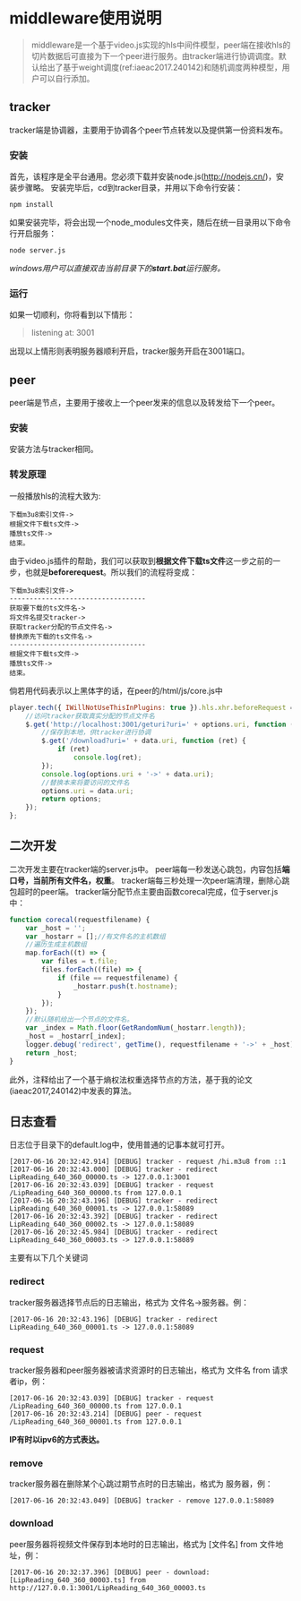 # middleware使用说明 #

>middleware是一个基于video.js实现的hls中间件模型，peer端在接收hls的切片数据后可直接为下一个peer进行服务。由tracker端进行协调调度。默认给出了基于weight调度(ref:iaeac2017.240142)和随机调度两种模型，用户可以自行添加。

## tracker ##

tracker端是协调器，主要用于协调各个peer节点转发以及提供第一份资料发布。

### 安装 ###

首先，该程序是全平台通用。您必须下载并安装node.js(http://nodejs.cn/)，安装步骤略。
安装完毕后，cd到tracker目录，并用以下命令行安装：
```
npm install
```
如果安装完毕，将会出现一个node_modules文件夹，随后在统一目录用以下命令行开启服务：
```
node server.js
```
*windows用户可以直接双击当前目录下的**start.bat**运行服务。*

### 运行 ###

如果一切顺利，你将看到以下情形：
>listening at: 3001

出现以上情形则表明服务器顺利开启，tracker服务开启在3001端口。

## peer ##

peer端是节点，主要用于接收上一个peer发来的信息以及转发给下一个peer。

### 安装 ###

安装方法与tracker相同。

### 转发原理 ###

一般播放hls的流程大致为:
```
下载m3u8索引文件->
根据文件下载ts文件->
播放ts文件->
结束。
```

由于video.js插件的帮助，我们可以获取到**根据文件下载ts文件**这一步之前的一步，也就是**beforerequest**。所以我们的流程将变成：
```
下载m3u8索引文件->
----------------------------------
获取要下载的ts文件名->
将文件名提交tracker->
获取tracker分配的节点文件名->
替换原先下载的ts文件名->
----------------------------------
根据文件下载ts文件->
播放ts文件->
结束。
```

倘若用代码表示以上黑体字的话，在peer的/html/js/core.js中
```js
player.tech({ IWillNotUseThisInPlugins: true }).hls.xhr.beforeRequest = function (options) {
    //访问tracker获取真实分配的节点文件名
    $.get('http://localhost:3001/geturi?uri=' + options.uri, function (data) {
        //保存到本地，供tracker进行协调
        $.get('/download?uri=' + data.uri, function (ret) {
            if (ret)
                console.log(ret);
        });
        console.log(options.uri + '->' + data.uri);
        //替换本来将要访问的文件名
        options.uri = data.uri;
        return options;
    });
};
```

## 二次开发 ##

二次开发主要在tracker端的server.js中。
peer端每一秒发送心跳包，内容包括**端口号，当前所有文件名，权重**。
tracker端每三秒处理一次peer端清理，删除心跳包超时的peer端。
tracker端分配节点主要由函数corecal完成，位于server.js中：
```js
function corecal(requestfilename) {
    var _host = '';
    var _hostarr = [];//有文件名的主机数组
    //遍历生成主机数组
    map.forEach((t) => {
        var files = t.file;
        files.forEach((file) => {
            if (file == requestfilename) {
                _hostarr.push(t.hostname);
            }
        });
    });
    //默认随机给出一个节点的文件名。
    var _index = Math.floor(GetRandomNum(_hostarr.length));
    _host = _hostarr[_index];
    logger.debug('redirect', getTime(), requestfilename + '->' + _host);
    return _host;
}
```
此外，注释给出了一个基于熵权法权重选择节点的方法，基于我的论文(iaeac2017,240142)中发表的算法。

## 日志查看 ##

日志位于目录下的default.log中，使用普通的记事本就可打开。
```
[2017-06-16 20:32:42.914] [DEBUG] tracker - request /hi.m3u8 from ::1
[2017-06-16 20:32:43.000] [DEBUG] tracker - redirect LipReading_640_360_00000.ts -> 127.0.0.1:3001
[2017-06-16 20:32:43.039] [DEBUG] tracker - request /LipReading_640_360_00000.ts from 127.0.0.1
[2017-06-16 20:32:43.196] [DEBUG] tracker - redirect LipReading_640_360_00001.ts -> 127.0.0.1:58089
[2017-06-16 20:32:43.392] [DEBUG] tracker - redirect LipReading_640_360_00002.ts -> 127.0.0.1:58089
[2017-06-16 20:32:45.984] [DEBUG] tracker - redirect LipReading_640_360_00003.ts -> 127.0.0.1:58089
```

主要有以下几个关键词

### redirect ###

tracker服务器选择节点后的日志输出，格式为 文件名->服务器。例：
```
[2017-06-16 20:32:43.196] [DEBUG] tracker - redirect LipReading_640_360_00001.ts -> 127.0.0.1:58089
```

### request ###

tracker服务器和peer服务器被请求资源时的日志输出，格式为 文件名 from 请求者ip，例：
```
[2017-06-16 20:32:43.039] [DEBUG] tracker - request /LipReading_640_360_00000.ts from 127.0.0.1
[2017-06-16 20:32:43.214] [DEBUG] peer - request /LipReading_640_360_00001.ts from 127.0.0.1
```

**IP有时以ipv6的方式表达。**

### remove ###

tracker服务器在删除某个心跳过期节点时的日志输出，格式为 服务器，例：
```
[2017-06-16 20:32:43.049] [DEBUG] tracker - remove 127.0.0.1:58089
```

### download ###

peer服务器将视频文件保存到本地时的日志输出，格式为 [文件名] from 文件地址，例：
```
[2017-06-16 20:32:37.396] [DEBUG] peer - download: [LipReading_640_360_00003.ts] from http://127.0.0.1:3001/LipReading_640_360_00003.ts
```
